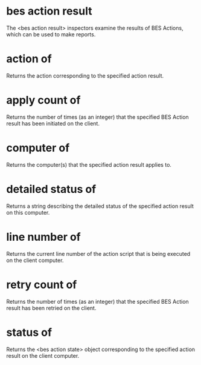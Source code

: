 # bes action result

The &lt;bes action result&gt; inspectors examine the results of BES Actions, which can be used to make reports.

# action of <bes action result>

Returns the action corresponding to the specified action result.

# apply count of <bes action result>

Returns the number of times (as an integer) that the specified BES Action result has been initiated on the client.

# computer of <bes action result>

Returns the computer(s) that the specified action result applies to.

# detailed status of <bes action result>

Returns a string describing the detailed status of the specified action result on this computer.

# line number of <bes action result>

Returns the current line number of the action script that is being executed on the client computer.

# retry count of <bes action result>

Returns the number of times (as an integer) that the specified BES Action result has been retried on the client.

# status of <bes action result>

Returns the &lt;bes action state&gt; object corresponding to the specified action result on the client computer.

